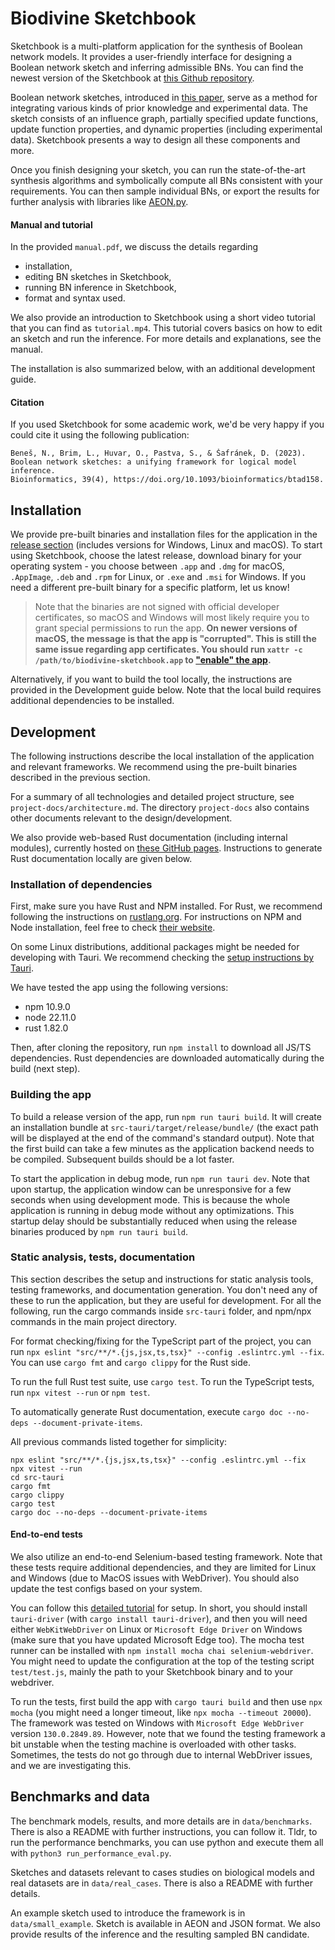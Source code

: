 # Biodivine Sketchbook

Sketchbook is a multi-platform application for the synthesis of Boolean network models.
It provides a user-friendly interface for designing a Boolean network sketch and inferring admissible BNs.
You can find the newest version of the Sketchbook at [this Github repository](https://github.com/sybila/biodivine-sketchbook).

Boolean network sketches, introduced in [this paper](https://doi.org/10.1093/bioinformatics/btad158), serve as a method for integrating various kinds of prior knowledge and experimental data. The sketch consists of an influence graph, partially specified update functions, update function properties, and dynamic properties (including experimental data). 
Sketchbook presents a way to design all these components and more.

Once you finish designing your sketch, you can run the state-of-the-art synthesis algorithms and symbolically compute all BNs consistent with your requirements. You can then sample individual BNs, or export the results for further analysis with libraries like [AEON.py](https://pypi.org/project/biodivine-aeon/).

#### Manual and tutorial

In the provided `manual.pdf`, we discuss the details regarding
- installation,
- editing BN sketches in Sketchbook,
- running BN inference in Sketchbook,
- format and syntax used.

We also provide an introduction to Sketchbook using a short video tutorial that you can find as `tutorial.mp4`.
This tutorial covers basics on how to edit an sketch and run the inference.
For more details and explanations, see the manual.

The installation is also summarized below, with an additional development guide.

#### Citation

If you used Sketchbook for some academic work, we'd be very happy if you could cite it using the following publication:

```
Beneš, N., Brim, L., Huvar, O., Pastva, S., & Šafránek, D. (2023). 
Boolean network sketches: a unifying framework for logical model inference.
Bioinformatics, 39(4), https://doi.org/10.1093/bioinformatics/btad158.
```

## Installation

We provide pre-built binaries and installation files for the application in the [release section](https://github.com/sybila/biodivine-sketchbook/releases) (includes versions for Windows, Linux and macOS). 
To start using Sketchbook, choose the latest release, download binary for your operating system - you choose between `.app` and `.dmg` for macOS, `.AppImage`, `.deb` and `.rpm` for Linux, or `.exe` and `.msi` for Windows.
If you need a different pre-built binary for a specific platform, let us know!

> Note that the binaries are not signed with official developer certificates, so macOS and Windows will most likely require you to grant special permissions to run the app. **On newer versions of macOS, the message is that the app is "corrupted". This is still the same issue regarding app certificates. You should run `xattr -c /path/to/biodivine-sketchbook.app` to ["enable" the app](https://discussions.apple.com/thread/253714860?sortBy=rank).**

Alternatively, if you want to build the tool locally, the instructions are provided in the Development guide below. Note that the local build requires additional dependencies to be installed.

## Development

The following instructions describe the local installation of the application and relevant frameworks. We recommend using the pre-built binaries described in the previous section.

For a summary of all technologies and detailed project structure, see `project-docs/architecture.md`. The directory `project-docs` also contains other documents relevant to the design/development.

We also provide web-based Rust documentation (including internal modules), currently hosted on [these GitHub pages](https://ondrej33.github.io/biodivine_sketchbook/). Instructions to generate Rust documentation locally are given below.


### Installation of dependencies

First, make sure you have Rust and NPM installed. For Rust, we recommend following the instructions on [rustlang.org](https://www.rust-lang.org/learn/get-started). For instructions on NPM and Node installation, feel free to check [their website](https://docs.npmjs.com/downloading-and-installing-node-js-and-npm).

On some Linux distributions, additional packages might be needed for developing with Tauri. We recommend checking the [setup instructions by Tauri](https://v1.tauri.app/v1/guides/getting-started/prerequisites/).

We have tested the app using the following versions:
- npm 10.9.0 
- node 22.11.0
- rust 1.82.0

Then, after cloning the repository, run `npm install` to download all JS/TS dependencies. Rust dependencies are downloaded automatically during the build (next step).

### Building the app

To build a release version of the app, run `npm run tauri build`. It will create an installation bundle at `src-tauri/target/release/bundle/` (the exact path will be displayed at the end of the command's standard output). Note that the first build can take a few minutes as the application backend needs to be compiled. Subsequent builds should be a lot faster. 

To start the application in debug mode, run `npm run tauri dev`. Note that upon startup, the application window can be unresponsive for a few seconds when using development mode. This is because the whole application is running in debug mode without any optimizations. This startup delay should be substantially reduced when using the release binaries produced by `npm run tauri build`.

### Static analysis, tests, documentation

This section describes the setup and instructions for static analysis tools, testing frameworks, and documentation generation. You don't need any of these to run the application, but they are useful for development. For all the following, run the cargo commands inside `src-tauri` folder, and npm/npx commands in the main project directory.

For format checking/fixing for the TypeScript part of the project, you can run `npx eslint "src/**/*.{js,jsx,ts,tsx}" --config .eslintrc.yml --fix`. You can use `cargo fmt` and `cargo clippy` for the Rust side.

To run the full Rust test suite, use `cargo test`. To run the TypeScript tests, run `npx vitest --run` or `npm test`.

To automatically generate Rust documentation, execute `cargo doc --no-deps --document-private-items`.

All previous commands listed together for simplicity:
```
npx eslint "src/**/*.{js,jsx,ts,tsx}" --config .eslintrc.yml --fix
npx vitest --run
cd src-tauri
cargo fmt
cargo clippy
cargo test
cargo doc --no-deps --document-private-items
```

#### End-to-end tests
We also utilize an end-to-end Selenium-based testing framework. Note that these tests require additional dependencies, and they are limited for Linux and Windows (due to MacOS issues with WebDriver). You should also update the test configs based on your system.

You can follow this [detailed tutorial](https://jonaskruckenberg.github.io/tauri-docs-wip/development/testing.html) for setup. In short, you should install `tauri-driver` (with `cargo install tauri-driver`), and then you will need either `WebKitWebDriver` on Linux or `Microsoft Edge Driver` on Windows (make sure that you have updated Microsoft Edge too). The mocha test runner can be installed with `npm install mocha chai selenium-webdriver`. You might need to update the configuration at the top of the testing script `test/test.js`, mainly the path to your Sketchbook binary and to your webdriver.

To run the tests, first build the app with `cargo tauri build` and then use `npx mocha` (you might need a longer timeout, like `npx mocha --timeout 20000`).
The framework was tested on Windows with `Microsoft Edge WebDriver` version `130.0.2849.89`.
However, note that we found the testing framework a bit unstable when the testing machine is overloaded with other tasks. Sometimes, the tests do not go through due to internal WebDriver issues, and we are investigating this.

## Benchmarks and data

The benchmark models, results, and more details are in `data/benchmarks`. 
There is also a README with further instructions, you can follow it.
Tldr, to run the performance benchmarks, you can use python and execute them all with `python3 run_performance_eval.py`.

Sketches and datasets relevant to cases studies on biological models and real datasets are in `data/real_cases`. There is also a README with further details.

An example sketch used to introduce the framework is in `data/small_example`. Sketch is available in AEON and JSON format. We also provide results of the inference and the resulting sampled BN candidate.